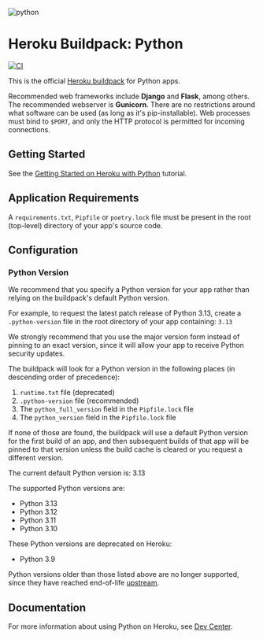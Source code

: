 ![python](https://cloud.githubusercontent.com/assets/51578/13712821/b68a42ce-e793-11e5-96b0-d8eb978137ba.png)

# Heroku Buildpack: Python

[![CI](https://github.com/heroku/heroku-buildpack-python/actions/workflows/ci.yml/badge.svg)](https://github.com/heroku/heroku-buildpack-python/actions/workflows/ci.yml)

This is the official [Heroku buildpack](https://devcenter.heroku.com/articles/buildpacks) for Python apps.

Recommended web frameworks include **Django** and **Flask**, among others. The recommended webserver is **Gunicorn**. There are no restrictions around what software can be used (as long as it's pip-installable). Web processes must bind to `$PORT`, and only the HTTP protocol is permitted for incoming connections.

## Getting Started

See the [Getting Started on Heroku with Python](https://devcenter.heroku.com/articles/getting-started-with-python) tutorial.

## Application Requirements

A `requirements.txt`, `Pipfile` or `poetry.lock` file must be present in the root (top-level) directory of your app's source code.

## Configuration

### Python Version

We recommend that you specify a Python version for your app rather than relying on the buildpack's default Python version.

For example, to request the latest patch release of Python 3.13, create a `.python-version` file in
the root directory of your app containing:
`3.13`

We strongly recommend that you use the major version form instead of pinning to an exact version,
since it will allow your app to receive Python security updates.

The buildpack will look for a Python version in the following places (in descending order of precedence):

1. `runtime.txt` file (deprecated)
2. `.python-version` file (recommended)
3. The `python_full_version` field in the `Pipfile.lock` file
4. The `python_version` field in the `Pipfile.lock` file

If none of those are found, the buildpack will use a default Python version for the first
build of an app, and then subsequent builds of that app will be pinned to that version
unless the build cache is cleared or you request a different version.

The current default Python version is: 3.13

The supported Python versions are:

- Python 3.13
- Python 3.12
- Python 3.11
- Python 3.10

These Python versions are deprecated on Heroku:

- Python 3.9

Python versions older than those listed above are no longer supported, since they have reached
end-of-life [upstream](https://devguide.python.org/versions/#supported-versions).

## Documentation

For more information about using Python on Heroku, see [Dev Center](https://devcenter.heroku.com/categories/python-support).
